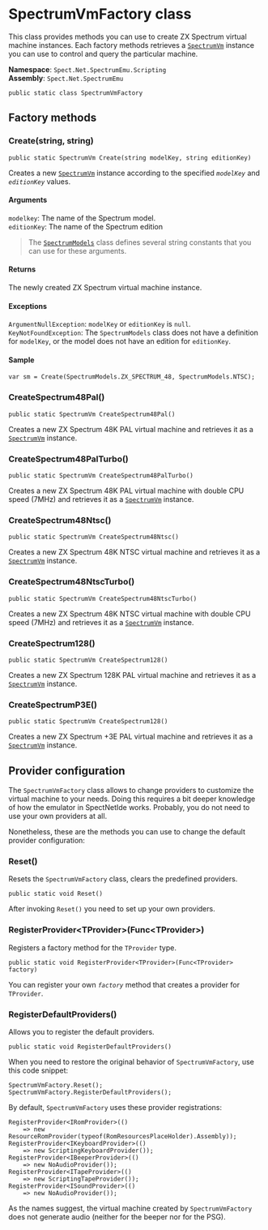 # SpectrumVmFactory class

This class provides methods you can use to create ZX Spectrum virtual machine instances. 
Each factory methods retrieves a [`SpectrumVm`](SpectrumVm) instance you can use to control and query
the particular machine.

__Namespace__: `Spect.Net.SpectrumEmu.Scripting`  
__Assembly__: `Spect.Net.SpectrumEmu`

```CSharp
public static class SpectrumVmFactory
```

## Factory methods

### Create(string, string)

```CSharp
public static SpectrumVm Create(string modelKey, string editionKey)
```

Creates a new [`SpectrumVm`](SpectrumVm) instance according to the specified *`modelKey`* 
and *`editionKey`* values.

#### Arguments
`modelkey`: The name of the Spectrum model.  
`editionKey`: The name of the Spectrum edition
> The [`SpectrumModels`](SpectrumModels) class defines several string constants that you can use for these arguments. 

#### Returns

The newly created ZX Spectrum virtual machine instance.

#### Exceptions

`ArgumentNullException`: `modelKey` or `editionKey` is `null`.  
`KeyNotFoundException`: The `SpectrumModels` class does not have a definition
for `modelKey`, or the model does not have an edition for `editionKey`.

#### Sample

```CSharp
var sm = Create(SpectrumModels.ZX_SPECTRUM_48, SpectrumModels.NTSC);
```

### CreateSpectrum48Pal()

```CSharp
public static SpectrumVm CreateSpectrum48Pal()
```

Creates a new ZX Spectrum 48K PAL virtual machine and retrieves it as 
a [`SpectrumVm`](SpectrumVm) instance.

### CreateSpectrum48PalTurbo()

```CSharp
public static SpectrumVm CreateSpectrum48PalTurbo()
```

Creates a new ZX Spectrum 48K PAL virtual machine with double CPU speed (7MHz) and retrieves it as 
a [`SpectrumVm`](SpectrumVm) instance.

### CreateSpectrum48Ntsc()

```CSharp
public static SpectrumVm CreateSpectrum48Ntsc()
```

Creates a new ZX Spectrum 48K NTSC virtual machine and retrieves it as 
a [`SpectrumVm`](SpectrumVm) instance.

### CreateSpectrum48NtscTurbo()

```CSharp
public static SpectrumVm CreateSpectrum48NtscTurbo()
```

Creates a new ZX Spectrum 48K NTSC virtual machine with double CPU speed (7MHz) and retrieves it as 
a [`SpectrumVm`](SpectrumVm) instance.

### CreateSpectrum128()

```CSharp
public static SpectrumVm CreateSpectrum128()
```

Creates a new ZX Spectrum 128K PAL virtual machine and retrieves it as 
a [`SpectrumVm`](SpectrumVm) instance.

### CreateSpectrumP3E()

```CSharp
public static SpectrumVm CreateSpectrum128()
```

Creates a new ZX Spectrum +3E PAL virtual machine and retrieves it as 
a [`SpectrumVm`](SpectrumVm) instance.

## Provider configuration

The `SpectrumVmFactory` class allows to change providers to customize
the virtual machine to your needs. Doing this requires a bit deeper knowledge
of how the emulator in SpectNetIde works. Probably, you do not need to
use your own providers at all.

Nonetheless, these are the methods you can use to change the default provider
configuration:

### Reset()

Resets the `SpectrumVmFactory` class, clears the predefined providers.

```CSharp
public static void Reset()
```

After invoking `Reset()` you need to set up your own providers.

### RegisterProvider&lt;TProvider&gt;(Func&lt;TProvider&gt;)

Registers a factory method for the `TProvider` type.

```CSharp
public static void RegisterProvider<TProvider>(Func<TProvider> factory)
```
You can register your own _`factory`_ method that creates a provider for 
`TProvider`.

### RegisterDefaultProviders()

Allows you to register the default providers.

```CSharp
public static void RegisterDefaultProviders()
```

When you need to restore the original behavior of `SpectrumVmFactory`,
use this code snippet:

```CSharp
SpectrumVmFactory.Reset();
SpectrumVmFactory.RegisterDefaultProviders();
```

By default, `SpectrumVmFactory` uses these provider registrations:

```CSharp
RegisterProvider<IRomProvider>(() 
    => new ResourceRomProvider(typeof(RomResourcesPlaceHolder).Assembly));
RegisterProvider<IKeyboardProvider>(() 
    => new ScriptingKeyboardProvider());
RegisterProvider<IBeeperProvider>(() 
    => new NoAudioProvider());
RegisterProvider<ITapeProvider>(() 
    => new ScriptingTapeProvider());
RegisterProvider<ISoundProvider>(() 
    => new NoAudioProvider());
```

As the names suggest, the virtual machine created by `SpectrumVmFactory` does not 
generate audio (neither for the beeper nor for the PSG).

